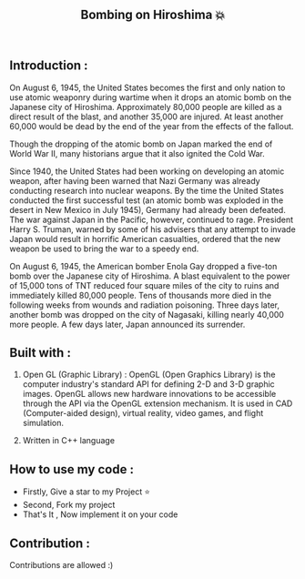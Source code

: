<h2 align="center"> Bombing on Hiroshima 💥 </h2><br>

## Introduction :
On August 6, 1945, the United States becomes the first and only nation to use atomic weaponry during wartime when it drops an atomic bomb on the Japanese city of Hiroshima. Approximately 80,000 people are killed as a direct result of the blast, and another 35,000 are injured. At least another 60,000 would be dead by the end of the year from the effects of the fallout.

Though the dropping of the atomic bomb on Japan marked the end of World War II, many historians argue that it also ignited the Cold War.

Since 1940, the United States had been working on developing an atomic weapon, after having been warned that Nazi Germany was already conducting research into nuclear weapons. By the time the United States conducted the first successful test (an atomic bomb was exploded in the desert in New Mexico in July 1945), Germany had already been defeated. The war against Japan in the Pacific, however, continued to rage. President Harry S. Truman, warned by some of his advisers that any attempt to invade Japan would result in horrific American casualties, ordered that the new weapon be used to bring the war to a speedy end. 

On August 6, 1945, the American bomber Enola Gay dropped a five-ton bomb over the Japanese city of Hiroshima. A blast equivalent to the power of 15,000 tons of TNT reduced four square miles of the city to ruins and immediately killed 80,000 people. Tens of thousands more died in the following weeks from wounds and radiation poisoning. Three days later, another bomb was dropped on the city of Nagasaki, killing nearly 40,000 more people. A few days later, Japan announced its surrender.


## Built with :
1. Open GL (Graphic Library) :
     OpenGL (Open Graphics Library) is the computer industry's standard API for defining 2-D and 3-D graphic images. OpenGL allows new hardware innovations to be accessible through the API via the OpenGL extension mechanism. It is used in CAD (Computer-aided design), virtual reality, video games, and flight simulation.
     
2. Written in C++ language

## How to use my code :
* Firstly, Give a star to my Project ⭐
* Second, Fork my project
* That's It , Now implement it on your code

## Contribution :

   Contributions are allowed :)       
